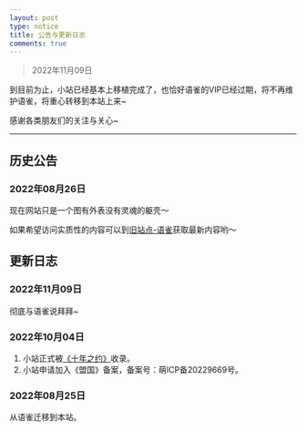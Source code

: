```yaml
---
layout: post
type: notice
title: 公告与更新日志
comments: true
---
```


<blockquote class="blockquote-center">2022年11月09日</blockquote>

到目前为止，小站已经基本上移植完成了，也恰好语雀的VIP已经过期，将不再维护语雀，将重心转移到本站上来~

感谢各类朋友们的关注与关心~

----------------------

## 历史公告

### 2022年08月26日

现在网站只是一个图有外表没有灵魂的躯壳～

如果希望访问实质性的内容可以到[旧站点-语雀](https://www.yuque.com/joger/blog)获取最新内容哟～

## 更新日志

### 2022年11月09日

彻底与语雀说拜拜~

### 2022年10月04日

1. 小站正式被[《十年之约》](https://www.foreverblog.cn/blogs.html?year=2022)收录。
2. 小站申请加入《盟国》备案，备案号：萌ICP备20229669号。

### 2022年08月25日

从语雀迁移到本站。
